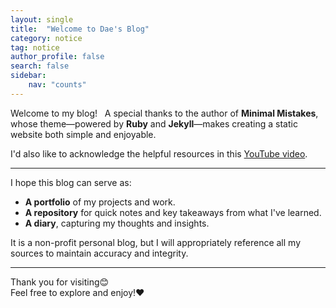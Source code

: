 ```yaml
---
layout: single
title:  "Welcome to Dae's Blog"
category: notice
tag: notice
author_profile: false
search: false
sidebar:
    nav: "counts"
---
```


Welcome to my blog!
  
A special thanks to the author of **Minimal Mistakes**, <br>
whose theme—powered by **Ruby** and **Jekyll**—makes creating a static website both simple and enjoyable. 

I'd also like to acknowledge the helpful resources in this [YouTube video](https://www.youtube.com/watch?v=ACzFIAOsfpM).  

---

I hope this blog can serve as:  
- **A portfolio** of my projects and work.  
- **A repository** for quick notes and key takeaways from what I've learned.  
- **A diary**, capturing my thoughts and insights.  

It is a non-profit personal blog, but I will appropriately reference all my sources to maintain accuracy and integrity.

---

Thank you for visiting😊  
Feel free to explore and enjoy!❤️
